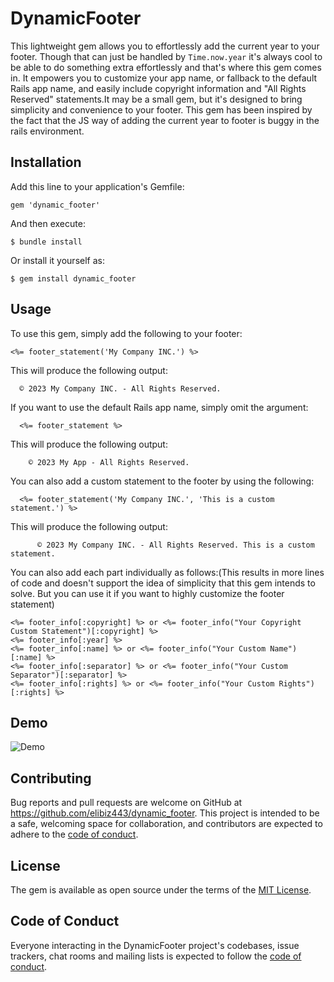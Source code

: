 # DynamicFooter

This lightweight gem allows you to effortlessly add the current year to your footer. Though that can just be handled by ```Time.now.year``` it's always cool to be able to do something extra effortlessly and that's where this gem comes in. It empowers you to customize your app name, or fallback to the default Rails app name, and easily include copyright information and "All Rights Reserved" statements.It may be a small gem, but it's designed to bring simplicity and convenience to your footer. This gem has been inspired by the fact that the JS way of adding the current year to footer is buggy in the rails environment.


## Installation

Add this line to your application's Gemfile:

    gem 'dynamic_footer'

And then execute:

    $ bundle install

Or install it yourself as:

    $ gem install dynamic_footer

## Usage

To use this gem, simply add the following to your footer:

    <%= footer_statement('My Company INC.') %>

This will produce the following output:
  
      © 2023 My Company INC. - All Rights Reserved.


If you want to use the default Rails app name, simply omit the argument:
  
      <%= footer_statement %>

This will produce the following output:

        © 2023 My App - All Rights Reserved.

You can also add a custom statement to the footer by using the following:
  
      <%= footer_statement('My Company INC.', 'This is a custom statement.') %>

This will produce the following output:
  
          © 2023 My Company INC. - All Rights Reserved. This is a custom statement.

You can also add each part individually as follows:(This results in more lines of code and doesn't support the idea of simplicity that this gem intends to solve. But you can use it if you want to highly customize the footer statement)

```
<%= footer_info[:copyright] %> or <%= footer_info("Your Copyright Custom Statement")[:copyright] %>
<%= footer_info[:year] %> 
<%= footer_info[:name] %> or <%= footer_info("Your Custom Name")[:name] %>
<%= footer_info[:separator] %> or <%= footer_info("Your Custom Separator")[:separator] %>
<%= footer_info[:rights] %> or <%= footer_info("Your Custom Rights")[:rights] %>
```

## Demo

![Demo](
https://user-images.githubusercontent.com/55306344/129478792-4d5b1b7b-1b9d-4a3a-8a7b-8b1f9e4b2b5b.gif
)

## Contributing

Bug reports and pull requests are welcome on GitHub at https://github.com/elibiz443/dynamic_footer. This project is intended to be a safe, welcoming space for collaboration, and contributors are expected to adhere to the [code of conduct](https://github.com/elibiz443/dynamic_footer/blob/main/CODE_OF_CONDUCT.md).

## License

The gem is available as open source under the terms of the [MIT License](https://opensource.org/licenses/MIT).

## Code of Conduct

Everyone interacting in the DynamicFooter project's codebases, issue trackers, chat rooms and mailing lists is expected to follow the [code of conduct](https://github.com/[USERNAME]/dynamic_footer/blob/main/CODE_OF_CONDUCT.md).
